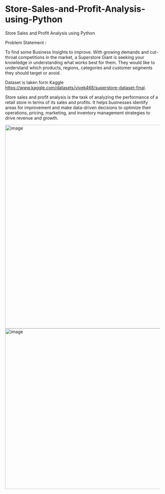 # Store-Sales-and-Profit-Analysis-using-Python
Store Sales and Profit Analysis using Python

Problem Statement : 

To find some Business Insights to improve. With growing demands and cut-throat competitions in the market, a Superstore Giant is seeking your knowledge in understanding what works best for them. They would like to understand which products, regions, categories and customer segments they should target or avoid.

Dataset is taken form Kaggle https://www.kaggle.com/datasets/vivek468/superstore-dataset-final.

Store sales and profit analysis is the task of analyzing the performance of a retail store in terms of its sales and profits. It helps businesses identify areas for improvement and make data-driven decisions to optimize their operations, pricing, marketing, and inventory management strategies to drive revenue and growth. 

<img width="664" alt="image" src="https://github.com/PayalGarg1201/Store-Sales-and-Profit-Analysis-using-Python/assets/133757186/34175d76-d8af-4bfb-8dec-97dac1e7827e">


  
  
  <img width="524" alt="image" src="https://github.com/PayalGarg1201/Store-Sales-and-Profit-Analysis-using-Python/assets/133757186/8eef5243-1d09-4b9b-822e-d582d74277fe">




  




  








